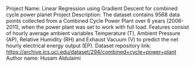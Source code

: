 Project Name: Linear Regression using Gradient Descent for combined cycle power planet
Project Description: 
The dataset contains 9568 data points collected from a Combined Cycle Power    Plant over 6 years (2006-2011), when the power plant was set to work with full load. Features consist of hourly average ambient variables Temperature (T), Ambient Pressure (AP), Relative Humidity (RH) and Exhaust Vacuum (V) to predict the net hourly electrical energy output (EP).
Dataset repository link: https://archive.ics.uci.edu/dataset/294/combined+cycle+power+plant 
Author name: Husam Aldulaimi
